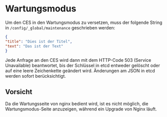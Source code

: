 # Wartungsmodus

Um den CES in den Wartungsmodus zu versetzen, muss der folgende String in `/config/_global/maintenance` geschrieben werden:

```json
{
"title": "Dies ist der Titel",
"text": "Das ist der Text"
}
``` 
Jede Anfrage an den CES wird dann mit dem HTTP-Code 503 (Service Unavailable) beantwortet, bis der Schlüssel in etcd
entweder gelöscht oder auf eine leere Zeichenkette geändert wird. Änderungen am JSON in etcd werden sofort berücksichtigt.

## Vorsicht
Da die Wartungsseite von nginx bedient wird, ist es nicht möglich, die Wartungsmodus-Seite anzuzeigen, während ein Upgrade von Nginx läuft.
